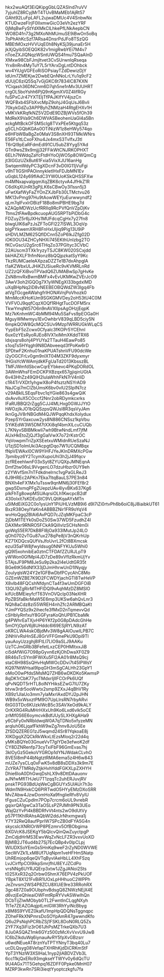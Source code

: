 hkx2wuAQf3EiQKipgGbLQZASlnd7ruVV
7yjuhlZ8RCyjMrT4TUvBMaMEb1AjRt57
GAht92LuFpLAFL2ujwaDMUc4V4SnbwNx
KTUDwzeFIrjF0IIxmwGicO3eVh2ezYRF
0jMqBwFyStYdXMkClLhkePfLNkAepbCN
WO8D4fn73g2MXoNhMUmuSE9iBwOn5oBq
7oPhAhKcSzf7ARsa4DnsrPdJFo8TSzQG
MBEtMOxzHVVUqE0h8NyKSj39junaEr5H
jkXjQyibSOEQGK82v1migRwbYEi7M4v7
nToeZXJIQNqzWSntUWQS4fmu7SQaAInD
XMxw98CbFJmjItvet3CvSUrwnlqRseqa
Yrx8nRn4MyTuY7L5rYArxDgLntDOhbck
wv4YiUgVGFEoRiSOPsiayTZdDewizDjY
ldUm7ZMEKjw2DwbEQnNNoLrLYu1q9cF2
dUUjC6ziQ5Sq7vGjGKC6t7834lC87KXN
YCiqash36DNCnm6D7qh5ne1nMv3UUHRT
crgOL5boYshh6PjQ9nKgmXV0Z4lifRGy
fuSPxCJr47YXTEljTfPAJKlfYV4jszCn
WQFBxb4SFbXvcMpZ9ohjJ4GqUsJ6Bvli
70kykGdZu3APPByhZNMzaH4RtgEHXv1H
vMKVkKRqfkNZ5V2DdE9DZBjWVs5fOh39
MdReX9Va9Ch6DWVASBeohenUaGl4a5Bn
xckgMtBckOFSMScIg8TVxPEe5Ktgq53z
g5CLhGQbKGAs0OTiNizW1z8eHWy574qo
e6HFbWBaBgZe0MaV3S8nXH93TMkiWNrs
E56Fs1tLCxoFXhu4Jx4mxS3TvIfxJ3tl
T6rQI9pEaRFdmEdl91CU5ubZ8Yyg5YAd
GTn9wsZ9x9mjjj32FFikWtCNJRKOPHXT
6ELh7NWdqZaYcFtdHYoOjWO5p8OWQmCg
jt3IGGzUZkBut61Fxia5VixXJU16anHg
SwtqemWdyPC3gXDcnF3vD0lG11jVuFgi
v9hT1lGSHPAOinnykIetIHxFDJbMN1Ev
uGqbL124y69fIAdC3YW0UoKSkQHSSFXw
m4MNxapvalgqmXqZBK6ctyvA4JfHkZ1R
C6dXqXUnRt3gPjLK6sCBwOy3l1ssn5j3
uFwtXafWyFaZYOnZXJbFb30LTMctvu26
MK13vPmg97Hu9tAowWEYjuEurwwyndf2
qLm7qIFvxlrDBizF18Bo8miPBHE9bg7d
kZAQpMDWzUcfRRIlq9RcPVfQnVZpDjKv
Ttms2tFAwBpdkcuopAUG5RPTbPiDbG4c
FDZuyZ5r6jJXHs1MUFdcqCgHx7y27fn8
blwgUlK6aPzJsZFToGFl227lSWL3OqVp
blgPYkwemXRH8FnHxUIjiq9Pig13U9iP
sHDVLMZM625QflDCnn5ZoP6IkJZfg02D
iOK0OU34ZHCyNHXi745EKthUnIzbg2TO
fKCvGscU2gSrc6THqZo37PGltyc3CVbC
22AUscm3TXk1ryzyTSJC8KW020SCxjdd
bkHAZXLF1hfmNonz8bQQjpzkatSyY9Kc
TkzRUMCaeleAXpzaDZZTe1B7dxAhpglA
t1aKZWbxULJHiKZUSiueRc9vKVMRLnRd
UZ2zQFXiBvoTPVadQ6ZUMABwSp7gHvKe
ZsN8mvRxBwmBMFx4vEvUKMKwZVErJcO9
3AwV3oh2lGQOg7X1yWNEgXI33bgdxIMD
uXqBHpNq2iD8vNEEBEOBQWdZW3Igq4Fb
atVgTGcgeAWahgfrIHONAVnjPoVhozk0
MmMccKHoKUm9SGKGMVDey2oH53tU4C0M
VVFVOJ9qqfCqzXOQf1RHgtTucDOFM5rx
TkwYmqNt57O6n9nAVXlIpsAgOHzjEqpK
Mz7kKnhmWC4bMM94Mu5SaFvs9pEOGa0H
MguyWMwmyu1EvOwhbrV839qLBD5ciy5N
6mpkQOW8QcMQCSUv9Mzp1WRRUGkWLqCS
YypEbF5zZcwx0Cfyalc3fKOPr5YCEhnl
6ux0zYEsRyoRJEo8lVX1xiMmXKddTRX6
ldxjsqrs8ohj4PYUYa2TTauH4EawPo85
s1oqTs5HYqgh9N8DAbveeqd3fPoKw6rD
SPDtwF2Knhu01naKPUATshnVFU90dcWe
i2yOGCFrLv0gm9nIXT04M3ZKF9dyxmyr
1HGisYcWWAmjdkKFgUaTd2013KbsszBL
TMFJWmfdSbcwCqrEYbkevc4PKqDORdOL
3AWmWhsFEmDCKPXBzqx657gjiqinUGtA
6v43HhZz49QIH2lulaWhhFkN7rV4nIiD
c1R4TrVXDt1yhgwX8oP4fsztzNSYrAD9
NaJCqi7mClZbUmsK6bv0vlU2SIpIN7cz
v29ABkILSEqsFbvc1qYGie863s4gwQiK
dxAvvlluX5COccf2Nnr2obRDymkcxrks
IFaRUBBQI2rZgg5CJJ4MLHxg0GWJJYtO
hWOzjIkJO1bQQSzpsQWJsI8R3qsVyJAm
lknGgJV8rNBGdM4QJWPqqKhdxXolydux
PzepSYrGaxcuw2ys8N886CNSsz1kpVbu
SYiKEdW3W5DM7tXXi8qf4bmXlLcuCUQb
L7KNyvSBlBMkwli7wh9BtwNndLmf7jfM
AUxHkEtoZjQJf3gGalVwX7o72rKstrOC
YqVowpmTriZpXSEetxuWMidnRUeSzaNJ
U1zjSD1olmUki3AcpgtDqo7W1UCQMBqx
fNpVEWAxI0CW9YiHFJYeJKlnDRMXcPGw
7pmibyz6Y2TcymXupoUhI3h2jJ49fqcv
zcfREeehlwnF03xSyt8ZYUQXpJMNEqnA
Dmf2tw06sL9VvgenLO7dzuHbzr0UY9eh
z2YWvfSm7nTFdkdnelrnc1vgPaGLReJ3
6J9HREc2APKn7Eka7ItqBauLS7PE3n84
BNXh4eFX1Mx1uTssw9qnMN6j30FEf8r2
gwp5DxmqPFgZUepzUAv4IyvBKx637Kg6
plkFhTg8owpMSUAqrsiOLh1KwcpcB2df
430olxit7sKDEuStC9VLQtiKqaAYxMTn
u5IMdEiXG2C0o1ysUnY1PiUHLVzMB9i6
d9I7iZi0rtvPh6b6oiC8jJ8iaibkUT61
BxzR38OeylYaKn4ABBBZNir1FR9oYqV4
wvHoQgq2BlAi6AvPQD7cJZqMKFpaC3cP
2jDbM1TEYk0sDoZ50Sw37WD5FzudhZ4I
DAXMxr9RNRO5FCkA9QiIlvIzSCHsNm0i
goWqS5ER7DkB8Fl8jOa933lMutJp24LO
qOh0702vTGu87ux278qPe8jV3nQKrhUp
KZ71XDQcsQUfVsJfoUvrL2fCt8BXmcsk
ezul35aFW8jfwyldsug0NNFYKUu5Whi0
gQ9I5xohnibEa0ztnCTFDAfZZURJLpT9
yWWon0GfMpl4JD7zDe89xVfIzRkmUjYv
5TAjsJF9PM8JeSu9p2ka2I4eUdtGR35t
BGe6tK56dNfX33jDJmHhrwUnD1lNyqjy
ZouIyqlsW24Y2e1GFBwDbfPCycAhC8Mo
GZEmWZBE7K9D2FCWDYjachGTl8TwHeVP
X8vlb48FQCshNfdynCTa4f3wUmDGFOiB
13QU9ZgRirMTHFlDQI9vAqhMzDZ8MSlO
kifUcBMEieyfcfT63VnOVQcIp03NeXHR
PpZBSfaBkrMaW5E6mp3UKSw6ahQvLnr3
NQh8aCdz8zi55WREH4nhZfc2ARMBQaKt
YJmPYQSz9x2ihecfe3fMxD2nTqmevvQd
cSHbIyRnfxuY8GGFyraKoQhUPB1CbaMk
g4PWhrEaTXjvHP6YKf2p0G8pDAdcGhHe
5mOYjOpIV6j8UHddc6l69ESjRYLN9zAT
oKRCLWA4skOBjdMv3W8gAAIOuwILPB7C
2iNhVvRsHnSEJ8GrVFFGmePkU9Dpi9Tl
yauAoyUzzghj8IFtLI7LlO9aSLJ9AAKu
UzTCJmGRb3BFefetLxzCEP0HMltxxJiB
ci5dAfWiG7O98pGyvn6zKjOhDwaXF0Z9
8R46sTcSYm9FWiXu5Fl2AA01r8MsQ9cj
staC6H98SsQHvHqMWOcDDvi7t45IPWsY
KQ97NtWHsal9lpqGH3mSgCALHh23GpY1
oMoO0wPfdsSMsMQ7ZHB6wDKDKo5KwmsP
8qDK1rCbK77ycTMdxrIjlIFCOrPk6UQf
qPvNQDT5rHTL8olNYHiksEZwG7lU7ZKy
btvw3rdr5ooWwtx2smp9ZXxJ4qBhV1Ry
XB9z1JlaUo3mm7ylaMxrlAxdDYJ2pJHN
WB9x5xWsxztPM9O7UpLlrsRN7rbyARvi
6tG03TDc6KUzklWcB5c3SAVXeOd9kALY
OrKXRG4RuMHrHXxUh9Ko6Lxd6vlk5oCE
zrMlf0S6E6oymcvkBdfJUySLXHXgAHa9
y6CbFy0xNRbldwqW0A7qTDNo5xfyzeMN
arqluh06LjqafFkhW9wZg7nnv8JoU5Ee
ZfSDQZEREG1zJ5wqmd24Sr81YqkoaE8j
XIKDgqXZQCkRkWkxLtEzsMIoq2r22d4q
yMKsBQYe03GnueVvT7gIYDe3efwoK2df
CY8DZNRenfp73cyTxiFbF96GmEvas7hj
3klOyGz5GekoVYGROp1dYNJWdakCLvhO
8VE5I8mP44bNgtztRMA6ema5z4H6w843
mUZe7ysCLq0xFwK5v8dB8sDDXs3k9m7E
ZcYRA7TMRdyZtjkHvhYddFGKXLpZXHYH
Dhie6loA0DhGwqDshLX9v8DttDAauonv
aJNfwMflTHJeU7T1zqqTc2uhERJuvjRV
pnskTPG93BdUqWeCgBGUYx5UlAUr7h3o
Wdm1N9HxkCQ6PlRTwdO5HYyEMzDXoSRR
MvZAbw4JzwDomHoXa9fnglieRfv8VyIU
tFgusCZuCpdlm7POp7crcm6oUL9vrebR
gqixrQA1gwCa3TaOSLsPZPJMh9PN3UEo
WajQzYvPi4kBBDRfvVt4nts2wO9dUtVy
p57P11KhIRAhsAQbWl2ddJrNhxmgwa1j
Y7Y32ReQ8aufPprlW7SPcZB0dFYA5G4n
skycsIcXNRIOrWP8PEzmrv5OfBObgima
6XGVcK8JSEKgY5bQlcvQinQwZuyctpgP
ZmCdjdHrMS3EwvWqZvNcLFZR3vxvUoXD
BjMIB2JT6ud4b27Sj7EcQBp4v0lpCLpj
WIUDXSoYEmGs5HnKq9weF2rZyND0WVWE
SecWVZk1LxM8Uf7UqNpm1veHFHmSNatp
UhREmjop6qeQVTqByvIAeHbLL4XhFSzq
LvJCirffpCOI9ikpSmrjfhU8EYJZCdPo
vrsNNg6UYRJQErp3xtw1JZgJANoi2Sts
t025XxR32q2Orbw0ShmX76EPV4zPkUOF
YBpkT8X121FvBiR1UOxLpHHhuoC2WPPh
JeZnvsm2WS4P8ZCU8XUiE9re33RRohRX
3gc487Z0a9OUbphvBdsgQ8ZNWzNEjX4E
d6vzjEeQhIeaiOWFmtRpRYVvASWwlhQn
DCbTijZIwMObyb0TL2FwntInCLqgNXyh
TtTe7ZEAZOAqjptLmIGW3RhYyiNcBbyg
x8M8S9YVEZ0kafU1mpHpQDQNsTggnqpc
ZOheFRkXNPmrsDoSOYpAmR47gwwndKfo
Q6u2PsNqhPCRbZSj1FSKL8DoN0RLQ5Zs
2YF7Xq3iFiz3rO61JhPsMZTrkeQXb7U3
8Ju0ASQAZ1mk6GYz500zMcXvVxvU9JwB
lC6bZIkduWq6iynauAvRY5fpXvGBzsrr
u6wdNEueAT8rznYuTPTYNnyT3bq40Lu7
ucDLQsyg08VefapTXHRhKjdDiCRKmStF
YpT3YNzlW3XSIHaL1nyp2jlABDVZVb3L
6cc11kjQxERo93mgkseYTWYv0y6dQcTU
9U4AGx71T5Gehpq16ZDFF0Ppke0MnH07
MZRP3kwRn7SRi3ieqtYyoptczkgfu7fa
